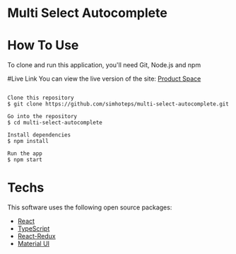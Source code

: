 
# Multi Select Autocomplete 

# How To Use
To clone and run this application, you'll need Git, Node.js and npm

#Live Link
You can view the live version of the site:  <a href="https://custommultiselect.netlify.app/">Product Space</a>

```

Clone this repository
$ git clone https://github.com/simhoteps/multi-select-autocomplete.git

Go into the repository
$ cd multi-select-autocomplete

Install dependencies
$ npm install

Run the app
$ npm start

```

# Techs </br>
This software uses the following open source packages:
<ul>
<li> <a href="https://beta.reactjs.org/">React</a></li> 
<li> <a href="https://www.typescriptlang.org/">TypeScript</a>  </li> 
<li> <a href="https://react-redux.js.org/">React-Redux</a>  </li>
<li> <a href="https://mui.com/material-ui/getting-started/installation/">Material UI </a>  </li>
</ul>
